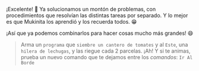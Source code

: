 <gs-attire attire-url="https://raw.githubusercontent.com/MumukiProject/mumuki-guia-gobstones-practica-procedimientos-kids/master/assets/attires/config.json"></gs-attire>
<gs-toolbox toolbox-url="https://raw.githubusercontent.com/MumukiProject/mumuki-guia-gobstones-practica-procedimientos-kids/master/assets/toolbox_1553290173357.xml"></gs-toolbox>

¡Excelente! :tada: Ya solucionamos un montón de problemas, con procedimientos que resolvían las distintas tareas por separado. Y lo mejor es que Mukinita los aprendió y los recuerda todos. :grin:

¡Así que ya podemos combinarlos para hacer cosas mucho más grandes! :smile:

> Arma un `programa` que `siembre un cantero de tomates` y al `Este`, una `hilera de lechugas`, y las riegue cada 2 parcelas. ¡Ah! Y si te animas, prueba un nuevo comando que te dejamos entre los _comandos_: `Ir Al Borde`
